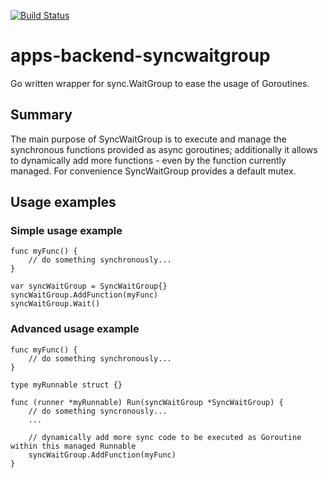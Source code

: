 
[![Build Status](https://travis-ci.com/spring-media/apps-backend-syncwaitgroup.svg?token=yZWuL9Kotp6i5ACnmzh6&branch=master)](https://travis-ci.com/spring-media/apps-backend-syncwaitgroup)

# apps-backend-syncwaitgroup
Go written wrapper for sync.WaitGroup to ease the usage of Goroutines.

## Summary
The main purpose of SyncWaitGroup is to execute and manage the synchronous functions provided as async goroutines; additionally it allows to dynamically add more functions - even by the function currently managed. 
For convenience SyncWaitGroup provides a default mutex.  

## Usage examples

### Simple usage example
    func myFunc() {
        // do something synchronously...
    }

    var syncWaitGroup = SyncWaitGroup{}
    syncWaitGroup.AddFunction(myFunc)
    syncWaitGroup.Wait()

### Advanced usage example
    func myFunc() {
        // do something synchronously...
    }

    type myRunnable struct {}

    func (runner *myRunnable) Run(syncWaitGroup *SyncWaitGroup) {
    	// do something syncronously...
        ...

        // dynamically add more sync code to be executed as Goroutine within this managed Runnable
        syncWaitGroup.AddFunction(myFunc)
    }
